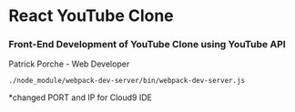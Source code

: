 # React YouTube Clone 

### Front-End Development of YouTube Clone using YouTube API

Patrick Porche - Web Developer 

<code>./node_module/webpack-dev-server/bin/webpack-dev-server.js</code>

*changed PORT and IP for Cloud9 IDE
